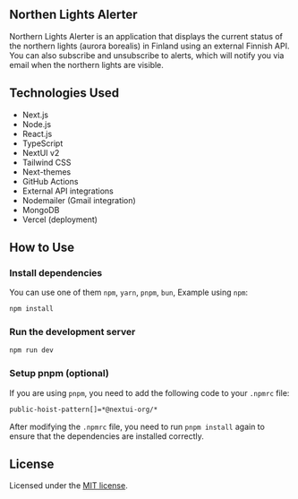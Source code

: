 ## Northen Lights Alerter
Northern Lights Alerter is an application that displays the current status of the northern lights (aurora borealis) in Finland using an external Finnish API. You can also subscribe and unsubscribe to alerts, which will notify you via email when the northern lights are visible.

## Technologies Used

- Next.js
- Node.js
- React.js
- TypeScript
- NextUI v2
- Tailwind CSS
- Next-themes
- GitHub Actions
- External API integrations
- Nodemailer (Gmail integration)
- MongoDB
- Vercel (deployment)

## How to Use

### Install dependencies

You can use one of them `npm`, `yarn`, `pnpm`, `bun`, Example using `npm`:

```bash
npm install
```

### Run the development server

```bash
npm run dev
```

### Setup pnpm (optional)

If you are using `pnpm`, you need to add the following code to your `.npmrc` file:

```bash
public-hoist-pattern[]=*@nextui-org/*
```

After modifying the `.npmrc` file, you need to run `pnpm install` again to ensure that the dependencies are installed correctly.

## License

Licensed under the [MIT license](https://github.com/nextui-org/next-app-template/blob/main/LICENSE).
